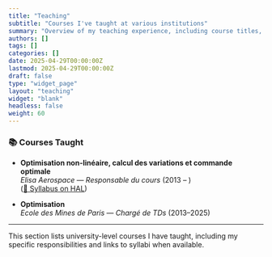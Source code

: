 ```yaml
---
title: "Teaching"
subtitle: "Courses I've taught at various institutions"
summary: "Overview of my teaching experience, including course titles, roles, institutions, and years taught."
authors: []
tags: []
categories: []
date: 2025-04-29T00:00:00Z
lastmod: 2025-04-29T00:00:00Z
draft: false
type: "widget_page"
layout: "teaching"
widget: "blank"
headless: false
weight: 60
---
```


### 📚 Courses Taught

- **Optimisation non-linéaire, calcul des variations et commande optimale**  
  _Elisa Aerospace_ — *Responsable du cours* (2013 – )  
  ([📄 Syllabus on HAL](https://hal.science/view/index/docid/5051711))

- **Optimisation**  
  _Ecole des Mines de Paris_ — *Chargé de TDs* (2013–2025)

---

This section lists university-level courses I have taught, including my specific responsibilities and links to syllabi when available.
